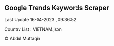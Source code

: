 

## Google Trends Keywords Scraper 
 
Last Update 16-04-2023 , 09:36:52

Country List :
VIETNAM.json



© Abdul Muttaqin 
